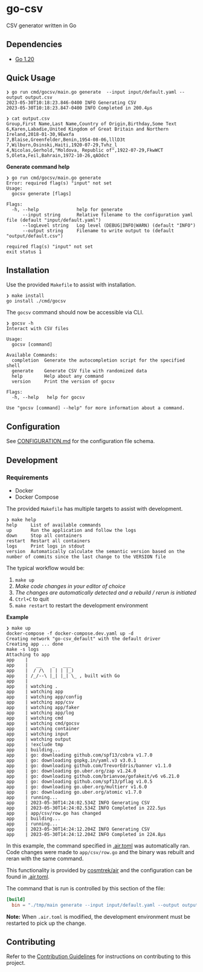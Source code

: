 # go-csv
CSV generator written in Go

## Dependencies

- [Go 1.20](https://github.com/moovweb/gvm)

## Quick Usage

```
❯ go run cmd/gocsv/main.go generate  --input input/default.yaml --output output.csv
2023-05-30T10:18:23.846-0400 INFO Generating CSV
2023-05-30T10:18:23.847-0400 INFO Completed in 200.4µs

❯ cat output.csv
Group,First Name,Last Name,Country of Origin,Birthday,Some Text
6,Karen,Labadie,United Kingdom of Great Britain and Northern Ireland,2018-01-30,9Ewxfa
7,Blaise,Greenfelder,Benin,1954-08-06,lllD3t
7,Wilburn,Osinski,Haiti,1920-07-29,Tvhz_l
4,Nicolas,Gerhold,"Moldova, Republic of",1922-07-29,FkwWCT
5,Oleta,Feil,Bahrain,1972-10-26,qAOdct
```

**Generate command help**

```
❯ go run cmd/gocsv/main.go generate
Error: required flag(s) "input" not set
Usage:
  gocsv generate [flags]

Flags:
  -h, --help              help for generate
      --input string      Relative filename to the configuration yaml file (default "input/default.yaml")
      --logLevel string   Log level (DEBUG|INFO|WARN) (default "INFO")
      --output string     Filename to write output to (default "output/default.csv")

required flag(s) "input" not set
exit status 1
```

## Installation

Use the provided `Makefile` to assist with installation.

```
❯ make install
go install ./cmd/gocsv
```

The `gocsv` command should now be accessible via CLI.

```
❯ gocsv -h
Interact with CSV files

Usage:
  gocsv [command]

Available Commands:
  completion  Generate the autocompletion script for the specified shell
  generate    Generate CSV file with randomized data
  help        Help about any command
  version     Print the version of gocsv

Flags:
  -h, --help   help for gocsv

Use "gocsv [command] --help" for more information about a command.
```

## Configuration

See [CONFIGURATION.md](./CONFIGURATION.md) for the configuration file schema.

## Development

### Requirements

- Docker
- Docker Compose

The provided `Makefile` has multiple targets to assist with development.

```
❯ make help
help     List of available commands
up       Run the application and follow the logs
down     Stop all containers
restart  Restart all containers
logs     Print logs in stdout
version  Automatically calculate the semantic version based on the number of commits since the last change to the VERSION file
```

The typical workflow would be:

1. `make up`
2. _Make code changes in your editor of choice_
3. _The changes are automatically detected and a rebuild / rerun is initiated_
4. `Ctrl+C` to quit
5. `make restart` to restart the development environment

**Example**

```
❯ make up
docker-compose -f docker-compose.dev.yaml up -d
Creating network "go-csv_default" with the default driver
Creating app ... done
make -s logs
Attaching to app
app    |
app    |   __    _   ___
app    |  / /\  | | | |_)
app    | /_/--\ |_| |_| \_ , built with Go
app    |
app    | watching .
app    | watching app
app    | watching app/config
app    | watching app/csv
app    | watching app/faker
app    | watching app/log
app    | watching cmd
app    | watching cmd/gocsv
app    | watching container
app    | watching input
app    | watching output
app    | !exclude tmp
app    | building...
app    | go: downloading github.com/spf13/cobra v1.7.0
app    | go: downloading gopkg.in/yaml.v3 v3.0.1
app    | go: downloading github.com/TrevorEdris/banner v1.1.0
app    | go: downloading go.uber.org/zap v1.24.0
app    | go: downloading github.com/brianvoe/gofakeit/v6 v6.21.0
app    | go: downloading github.com/spf13/pflag v1.0.5
app    | go: downloading go.uber.org/multierr v1.6.0
app    | go: downloading go.uber.org/atomic v1.7.0
app    | running...
app    | 2023-05-30T14:24:02.534Z INFO Generating CSV
app    | 2023-05-30T14:24:02.534Z INFO Completed in 222.5µs
app    | app/csv/row.go has changed
app    | building...
app    | running...
app    | 2023-05-30T14:24:12.204Z INFO Generating CSV
app    | 2023-05-30T14:24:12.204Z INFO Completed in 224.8µs
```

In this example, the command specified in [.air.toml](./.air.toml) was automatically ran. Code changes
were made to `app/csv/row.go` and the binary was rebuilt and reran with the same command.

This functionality is provided by [cosmtrek/air](github.com/cosmtrek/air) and the configuration can be
found in [.air.toml](./.air.toml).

The command that is run is controlled by this section of the file:

```toml
[build]
  bin = "./tmp/main generate --input input/default.yaml --output output/default.csv"
```

**Note:** When `.air.toml` is modified, the development environment must be restarted to pick up the change.

## Contributing

Refer to the [Contribution Guidelines](./CONTRIBUTING.md) for instructions on contributing to this project.

